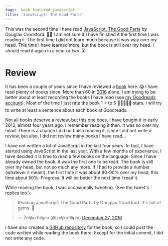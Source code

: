 ```yaml
---
tags:  book featured javascript
title: 'JavaScript: The Good Parts'
---
```

This was the second time I have read [JavaScript: The Good Parts](http://shop.oreilly.com/product/9780596517748.do) by Douglas Crockford. 📖📖 I am not sure if I have finished it the first time I was reading it. The first time I did not learn much because it was way over my head. This time I have learned more, but the book is still over my head. I should read it again in a year or two. ⏳

# Review

It has been a couple of years since I have reviewed a [book](/book) here. 😱 I have read plenty of books since. More than 60 in [2016](https://www.goodreads.com/user/year_in_books/2016) alone. I am trying to be better about at least recording the books I have read (see [my Goodreads account](https://www.goodreads.com/zeljko_filipin)). Most of the time I just rate the book 1 ⭐️ to 5 🌟🌟🌟🌟🌟 stars. I will try to write at least a sentence about each book at Goodreads.

Not all books deserve a review, but this one does. I have bought it in early 2013, almost four years ago. I remember reading it then. It was so over my head. There is a chance I did no finish reading it, since I did not write a review, but also, I did not review many books I have read...

I have not written a lot of JavaScript in the last four years. In fact, I have started using JavaScript in the last year. With a few months of experience, I have decided it is time to read a few books on the language. Since I have already owned the book, it was the first one to be read. The book is still over my head, but not so much any more. If I had to provide a number (whatever it meant), the first time it was about 80-90% over my head, this time about 50%. Progress. It will be better the next time I read it.

While reading the book, I was occasionally tweeting. (See the tweet's replies too.)

<blockquote class="twitter-tweet" data-lang="en"><p lang="en" dir="ltr">Reading JavaScript: The Good Parts by Douglas Crockford. It&#39;s full of gems. 💎</p>&mdash; Željko Filipin (@zeljkofilipin) <a href="https://twitter.com/zeljkofilipin/status/813724290902294528">December 27, 2016</a></blockquote>
<script async src="//platform.twitter.com/widgets.js" charset="utf-8"></script>

I have also created a [GitHub repository](https://github.com/zeljkofilipin/javascript-the-good-parts) for the book, so I could post the code written while reading the book there. Except for the initial commit, I did not write any code.
